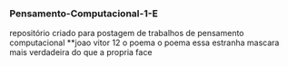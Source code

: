 ### Pensamento-Computacional-1-E
repositório criado para postagem de trabalhos de pensamento computacional
**joao vitor 12
o poema o poema 
essa estranha
mascara mais
verdadeira do 
que a propria 
     face
